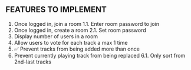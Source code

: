 ## FEATURES TO IMPLEMENT

1. Once logged in, join a room
    1.1. Enter room password to join
2. Once logged in, create a room
    2.1. Set room password
3. Display number of users in a room
4. Allow users to vote for each track a max 1 time
5. ✅ Prevent tracks from being added more than once
6. Prevent currently playing track from being replaced
    6.1. Only sort from 2nd-last tracks 